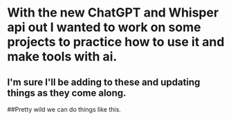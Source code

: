 # With the new ChatGPT and Whisper api out I wanted to work on some projects to practice how to use it and make tools with ai.  
  
## I'm sure I'll be adding to these and updating things as they come along.  
  
##Pretty wild we can do things like this.